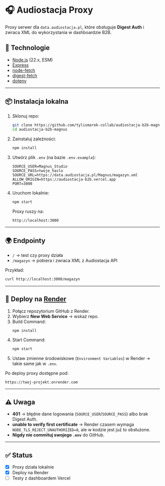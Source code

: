 # 🎧 Audiostacja Proxy

Proxy serwer dla `data.audiostacja.pl`, które obsługuje **Digest Auth** i zwraca XML do wykorzystania w dashboardzie B2B.

## 🚀 Technologie
- [Node.js](https://nodejs.org/) (22.x, ESM)
- [Express](https://expressjs.com/)
- [node-fetch](https://www.npmjs.com/package/node-fetch)
- [digest-fetch](https://www.npmjs.com/package/digest-fetch)
- [dotenv](https://www.npmjs.com/package/dotenv)

---

## 📦 Instalacja lokalna

1. Sklonuj repo:
   ```bash
   git clone https://github.com/tylismarek-collab/audiostacja-b2b-magnus.git
   cd audiostacja-b2b-magnus
   ```

2. Zainstaluj zależności:
   ```bash
   npm install
   ```

3. Utwórz plik `.env` (na bazie `.env.example`):
   ```env
   SOURCE_USER=Magnus_Studio
   SOURCE_PASS=twoje_haslo
   SOURCE_URL=https://data.audiostacja.pl/Magnus/magazyn.xml
   ALLOW_ORIGIN=https://audiostacja-b2b.vercel.app
   PORT=3000
   ```

4. Uruchom lokalnie:
   ```bash
   npm start
   ```

   Proxy ruszy na:
   ```
   http://localhost:3000
   ```

---

## 🌍 Endpointy

- `/` → test czy proxy działa  
- `/magazyn` → pobiera i zwraca XML z Audiostacja API  

Przykład:
```bash
curl http://localhost:3000/magazyn
```

---

## 🚀 Deploy na [Render](https://render.com)

1. Połącz repozytorium GitHub z Render.  
2. Wybierz **New Web Service** → wskaż repo.  
3. Build Command:  
   ```bash
   npm install
   ```
4. Start Command:  
   ```bash
   npm start
   ```
5. Ustaw zmienne środowiskowe (`Environment Variables`) w Render → takie same jak w `.env`.

Po deploy proxy dostępne pod:
```
https://twoj-projekt.onrender.com
```

---

## ⚠️ Uwaga
- **401** → błędne dane logowania (`SOURCE_USER`/`SOURCE_PASS`) albo brak Digest Auth.  
- **unable to verify first certificate** → Render czasem wymaga `NODE_TLS_REJECT_UNAUTHORIZED=0`, ale w kodzie jest już to obsłużone.  
- **Nigdy nie commituj swojego `.env`** do GitHub.  

---

## ✅ Status
- [x] Proxy działa lokalnie  
- [x] Deploy na Render  
- [ ] Testy z dashboardem Vercel  
